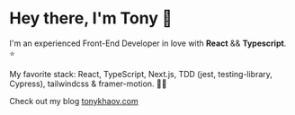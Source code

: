 <h1> Hey there, I'm Tony 👋 </h1>
<p>I'm an experienced Front-End Developer in love with <strong>React</strong> && <strong>Typescript</strong>. ⭐️</p>
<p>My favorite stack: React, TypeScript, Next.js, TDD (jest, testing-library, Cypress), tailwindcss & framer-motion. 👨‍🍳</p>
<p>Check out my blog <a href="https://tonykhaov.com">tonykhaov.com<a></p>

